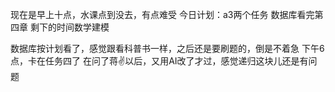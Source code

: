 现在是早上十点，水课点到没去，有点难受
今日计划：a3两个任务
			数据库看完第四章
			剩下的时间数学建模

数据库按计划看了，感觉跟看科普书一样，之后还是要刷题的，倒是不着急
下午6点，卡在任务四了
在问了蒋✌以后，又用AI改了才过，感觉递归这块儿还是有问题